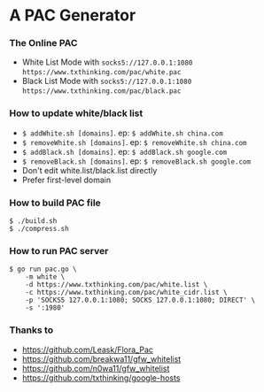 # A PAC Generator

### The Online PAC

* White List Mode with `socks5://127.0.0.1:1080` `https://www.txthinking.com/pac/white.pac`
* Black List Mode with `socks5://127.0.0.1:1080` `https://www.txthinking.com/pac/black.pac`

### How to update white/black list

* `$ addWhite.sh [domains]`. ep: `$ addWhite.sh china.com`
* `$ removeWhite.sh [domains]`. ep: `$ removeWhite.sh china.com`
* `$ addBlack.sh [domains]`. ep: `$ addBlack.sh google.com`
* `$ removeBlack.sh [domains]`. ep: `$ removeBlack.sh google.com`
* Don't edit white.list/black.list directly
* Prefer first-level domain

### How to build PAC file

```
$ ./build.sh
$ ./compress.sh
```

### How to run PAC server

```
$ go run pac.go \
    -m white \
    -d https://www.txthinking.com/pac/white.list \
    -c https://www.txthinking.com/pac/white_cidr.list \
    -p 'SOCKS5 127.0.0.1:1080; SOCKS 127.0.0.1:1080; DIRECT' \
    -s ':1980'
```

### Thanks to

* https://github.com/Leask/Flora_Pac
* https://github.com/breakwa11/gfw_whitelist
* https://github.com/n0wa11/gfw_whitelist
* https://github.com/txthinking/google-hosts
